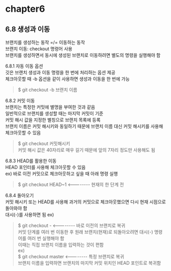 # chapter6

## 6.8 생성과 이동 
브랜치를 생성하는 동작 =/= 이동하는 동작 <br>
브랜치 이동: checkout 명령어 사용 <br>
브랜치를 생성하면서 동시에 생성된 브랜치로 이동하려면 별도의 명령을 실행해야 함

6.8.1 자동 이동 옵션 <br>
깃은 브랜치 생성과 이동 명령을 한 번에 처리하는 옵션 제공  <br>
체크아웃할 때 -b 옵션을 같이 사용하면 생성과 이동을 한 번에 가능 <br>
> $ git checkout -b 브랜치 이름

6.8.2 커밋 이동 <br>
브랜치는 특정한 커밋에 별명을 부여한 것과 같음 <br>
일반적으로 브랜치를 생성할 때는 마지막 커밋이 기준 <br>
커밋 해시 값을 지정한 별칭으로 브랜치 목록에 등록 <br>
브랜치 이름은 커밋 해시키와 동일하기 때문에 브랜치 이름 대신 커밋 해시키를 사용해 체크아웃할 수 있음 <br>
> $ git checkout 커밋해시키 <br>
커밋 해시 값은 40자리로 매우 길기 때문에 앞의 7자리 정도만 사용해도 됨

6.8.3 HEAD를 활용한 이동 <br>
HEAD 포인터를 사용해 체크아웃할 수 있음 <br>
ex) 바로 이전 커밋으로 체크아웃하고 싶을 때 아래 명령 실행 <br>
> $ git checkout HEAD~1 <-------- 현재의 한 단계 전

6.8.4 돌아오기 <br>
커밋 해시키 또는 HEAD를 사용해 과거의 커밋으로 체크아웃했으면 다시 현재 시점으로 돌아와야 함 <br>
대시(-)를 사용하면 됨
ex) <br>
> $ git checkout - <-------- 바로 이전의 브랜치로 복귀 <br>
커밋 단계를 여러 번 이동한 후 원래 브랜치(현재)로 되돌아오려면 대시(-) 명령어를 여러 번 실행해야 함 <br>
이때는 직접 브랜치 이름을 입력하는 것이 편함 <br>
ex)  <br>
> $ git checkout master <-------- 특정 브랜치로 복귀 <br>
브랜치 이름을 입력하면 브랜치의 마지막 커밋 위치인 HEAD 포인트로 복귀함
